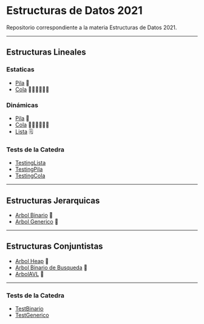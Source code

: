 # Estructuras de Datos 2021
Repositorio correspondiente a la materia Estructuras de Datos 2021.
***
## Estructuras Lineales
### Estaticas
- [Pila](https://github.com/mateoValdesolo/Edat-2021/blob/main/src/lineales/estaticas/Pila.java) 🔋
- [Cola](https://github.com/mateoValdesolo/Edat-2021/blob/main/src/lineales/estaticas/Cola.java) 🚶‍♂️🚶‍♂️️🚶‍♂️
### Dinámicas
- [Pila](https://github.com/mateoValdesolo/Edat-2021/blob/main/src/lineales/dinamicas/Pila.java) 🔋
- [Cola](https://github.com/mateoValdesolo/Edat-2021/blob/main/src/lineales/dinamicas/Cola.java) 🚶‍♂️🚶‍♂️️🚶‍♂️
- [Lista](https://github.com/mateoValdesolo/Edat-2021/blob/main/src/lineales/dinamicas/Lista.java) 🗒
### Tests de la Catedra
- [TestingLista](https://github.com/mateoValdesolo/Edat-2021/blob/main/src/lineales/dinamicas/TestingLista.java)
- [TestingPila](https://github.com/mateoValdesolo/Edat-2021/blob/main/src/lineales/dinamicas/TestingPila.java)
- [TestingCola](https://github.com/mateoValdesolo/Edat-2021/blob/main/src/lineales/dinamicas/TestingCola.java)

***
## Estructuras Jerarquicas
- [Arbol Binario](https://github.com/mateoValdesolo/Edat-2021/blob/main/src/jerarquicas/ArbolBin.java) 🌳
- [Arbol Generico](https://github.com/mateoValdesolo/Edat-2021/blob/main/src/jerarquicas/ArbolGen.java) 🌳
***
## Estructuras Conjuntistas
- [Arbol Heap](https://github.com/mateoValdesolo/Edat-2021/blob/main/src/conjuntistas/ArbolHeap.java) 🌳
- [Arbol Binario de Busqueda](https://github.com/mateoValdesolo/Edat-2021/blob/main/src/conjuntistas/ArbolBB.java) 🌳
- [ArbolAVL](https://github.com/mateoValdesolo/Edat-2021/blob/main/src/conjuntistas/dinamicas/ArbolAVL.java) 🌳
***
### Tests de la Catedra
- [TestBinario](https://github.com/mateoValdesolo/Edat-2021/blob/main/src/jerarquicas/TestBinario.java)
- [TestGenerico](https://github.com/mateoValdesolo/Edat-2021/blob/main/src/jerarquicas/TestGenerico.java)
